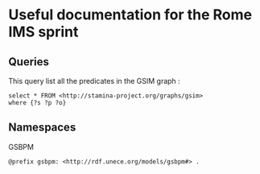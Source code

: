 # Useful documentation for the Rome IMS sprint

## Queries

This query list all the predicates in the GSIM graph :

```sparql
select * FROM <http://stamina-project.org/graphs/gsim>
where {?s ?p ?o}
```

## Namespaces

GSBPM

```
@prefix gsbpm: <http://rdf.unece.org/models/gsbpm#> .
```
